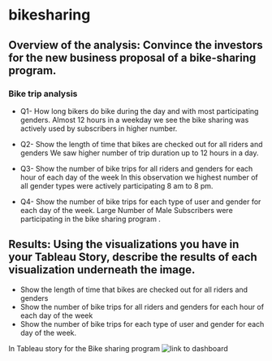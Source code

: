 # bikesharing

## Overview of the analysis: Convince the investors for the new business proposal of a bike-sharing program. 

### Bike trip analysis
- Q1- How long bikers do bike during the day and with most participating genders.
 Almost 12 hours in a weekday we see the bike sharing was actively used by subscribers in higher number.
	
- Q2- Show the length of time that bikes are checked out for all riders and genders
 We saw higher number of trip duration up to 12 hours in a day.
- Q3-	Show the number of bike trips for all riders and genders for each hour of each day of the week
 In this observation we highest number of all gender types were actively participating 8 am to 8 pm. 

- Q4-	Show the number of bike trips for each type of user and gender for each day of the week.
 	Large Number of Male Subscribers were participating in the bike sharing  program .

## Results: Using the visualizations you have in your Tableau Story, describe the results of each visualization underneath the image.
-  Show the length of time that bikes are checked out for all riders and genders
-  Show the number of bike trips for all riders and genders for each hour of each day of the week
-  Show the number of bike trips for each type of user and gender for each day of the week.

In Tableau story for the Bike sharing program 
![link to dashboard](https://public.tableau.com/shared/B8BYPQ8PG?:display_count=n&:origin=viz_share_link)